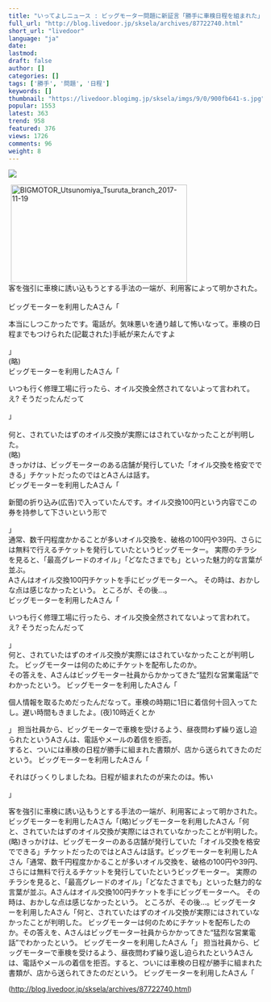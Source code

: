 ```yaml
---
title: "いってよしニュース : ビッグモーター問題に新証言「勝手に車検日程を組まれた」"
full_url: "http://blog.livedoor.jp/sksela/archives/87722740.html"
short_url: "livedoor"
language: "ja"
date: 
lastmod: 
draft: false
author: []
categories: []
tags: ['勝手', '問題', '日程']
keywords: []
thumbnail: "https://livedoor.blogimg.jp/sksela/imgs/9/0/900fb641-s.jpg"
popular: 1553
latest: 363
trend: 958
featured: 376
views: 1726
comments: 96
weight: 8
---
```


![](https://livedoor.blogimg.jp/sksela/imgs/9/0/900fb641-s.jpg)

<div><a target='_blank' title='BIGMOTOR_Utsunomiya_Tsuruta_branch_2017-11-19' href='https://livedoor.blogimg.jp/sksela/imgs/9/0/900fb641.jpg'><img class='pict' hspace='5' alt='BIGMOTOR_Utsunomiya_Tsuruta_branch_2017-11-19' border='0' height='194' width='349' src='https://livedoor.blogimg.jp/sksela/imgs/9/0/900fb641-s.jpg'></a><br> 客を強引に車検に誘い込もうとする手法の一端が、利用客によって明かされた。 <br> <br> ビッグモーターを利用したAさん「<p>本当にしつこかったです。電話が。気味悪いを通り越して怖いなって。車検の日程までもつけられた(記載された)手紙が来たんですよ</p>」 <br> (略) <br> ビッグモーターを利用したAさん「<p>いつも行く修理工場に行ったら、オイル交換全然されてないよって言われて。え? そうだったんだって</p>」 <br> <br> 何と、されていたはずのオイル交換が実際にはされていなかったことが判明した。 <br> (略) <br> きっかけは、ビッグモーターのある店舗が発行していた「オイル交換を格安でできる」チケットだったのではとAさんは話す。 <br> ビッグモーターを利用したAさん「<p>新聞の折り込み(広告)で入っていたんです。オイル交換100円という内容でこの券を持参して下さいという形で</p>」 <br> 通常、数千円程度かかることが多いオイル交換を、破格の100円や39円、さらには無料で行えるチケットを発行していたというビッグモーター。 実際のチラシを見ると、「最高グレードのオイル」「どなたさまでも」といった魅力的な言葉が並ぶ。 <br> Aさんはオイル交換100円チケットを手にビッグモーターへ。 その時は、おかしな点は感じなかったという。 ところが、その後...。 <br> ビッグモーターを利用したAさん「<p>いつも行く修理工場に行ったら、オイル交換全然されてないよって言われて。え? そうだったんだって</p>」 <br> 何と、されていたはずのオイル交換が実際にはされていなかったことが判明した。 ビッグモーターは何のためにチケットを配布したのか。 <br> その答えを、Aさんはビッグモーター社員からかかってきた“猛烈な営業電話”でわかったという。 ビッグモーターを利用したAさん「<p>個人情報を取るためだったんだなって。車検の時期に1日に着信何十回入ってたし。遅い時間もきましたよ。(夜)10時近くとか</p>」 担当社員から、ビッグモーターで車検を受けるよう、昼夜問わず繰り返し迫られたというAさんは、電話やメールの着信を拒否。 <br> すると、ついには車検の日程が勝手に組まれた書類が、店から送られてきたのだという。 ビッグモーターを利用したAさん「<p>それはびっくりしましたね。日程が組まれたのが来たのは。怖い</p>」<p>客を強引に車検に誘い込もうとする手法の一端が、利用客によって明かされた。ビッグモーターを利用したAさん「(略)ビッグモーターを利用したAさん「何と、されていたはずのオイル交換が実際にはされていなかったことが判明した。(略)きっかけは、ビッグモーターのある店舗が発行していた「オイル交換を格安でできる」チケットだったのではとAさんは話す。ビッグモーターを利用したAさん「通常、数千円程度かかることが多いオイル交換を、破格の100円や39円、さらには無料で行えるチケットを発行していたというビッグモーター。 実際のチラシを見ると、「最高グレードのオイル」「どなたさまでも」といった魅力的な言葉が並ぶ。Aさんはオイル交換100円チケットを手にビッグモーターへ。 その時は、おかしな点は感じなかったという。 ところが、その後...。ビッグモーターを利用したAさん「何と、されていたはずのオイル交換が実際にはされていなかったことが判明した。 ビッグモーターは何のためにチケットを配布したのか。その答えを、Aさんはビッグモーター社員からかかってきた“猛烈な営業電話”でわかったという。 ビッグモーターを利用したAさん「」 担当社員から、ビッグモーターで車検を受けるよう、昼夜問わず繰り返し迫られたというAさんは、電話やメールの着信を拒否。すると、ついには車検の日程が勝手に組まれた書類が、店から送られてきたのだという。 ビッグモーターを利用したAさん「</p></div>

(http://blog.livedoor.jp/sksela/archives/87722740.html)
